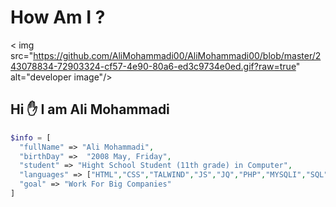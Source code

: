 # How Am I ?

< img src="https://github.com/AliMohammadi00/AliMohammadi00/blob/master/243078834-72903324-cf57-4e90-80a6-ed3c9734e0ed.gif?raw=true" alt="developer image"/>

<h2> Hi ✋ I am Ali Mohammadi </h2> 

```PHP
$info = [
  "fullName" => "Ali Mohammadi",
  "birthDay" =>  "2008 May, Friday",
  "student" => "Hight School Student (11th grade) in Computer",
  "languages" => ["HTML","CSS","TALWIND","JS","JQ","PHP","MYSQLI","SQL"],
  "goal" => "Work For Big Companies"
]

```

